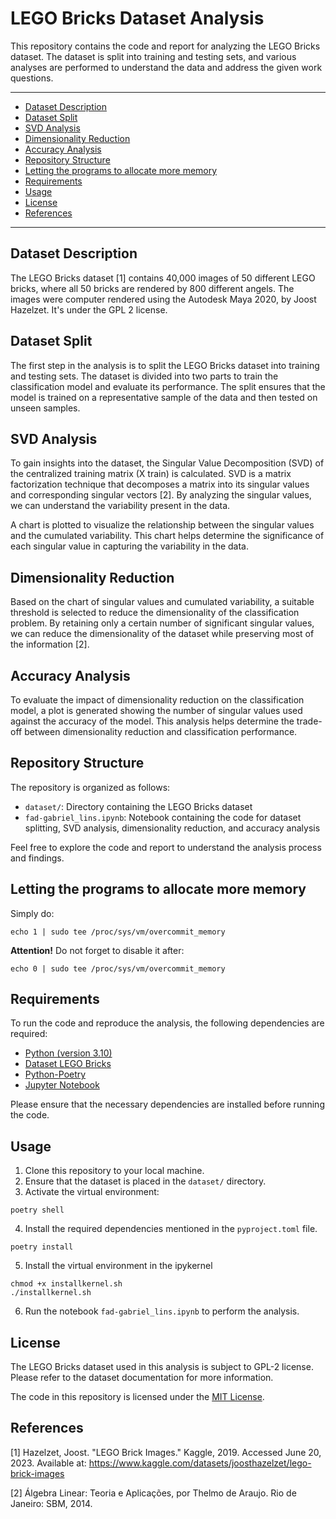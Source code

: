 <h1>LEGO Bricks Dataset Analysis</h1>

This repository contains the code and report for analyzing the LEGO Bricks dataset. The dataset is split into training and testing sets, and various analyses are performed to understand the data and address the given work questions. 

---

- [Dataset Description](#dataset-description)
- [Dataset Split](#dataset-split)
- [SVD Analysis](#svd-analysis)
- [Dimensionality Reduction](#dimensionality-reduction)
- [Accuracy Analysis](#accuracy-analysis)
- [Repository Structure](#repository-structure)
- [Letting the programs to allocate more memory](#letting-the-programs-to-allocate-more-memory)
- [Requirements](#requirements)
- [Usage](#usage)
- [License](#license)
- [References](#references)

---

## Dataset Description

The LEGO Bricks dataset [1] contains 40,000 images of 50 different LEGO bricks, where all 50 bricks are rendered by 800 different angels. The images were computer rendered using the Autodesk Maya 2020, by Joost Hazelzet. It's under the GPL 2 license.

## Dataset Split

The first step in the analysis is to split the LEGO Bricks dataset into training and testing sets. The dataset is divided into two parts to train the classification model and evaluate its performance. The split ensures that the model is trained on a representative sample of the data and then tested on unseen samples.

## SVD Analysis

To gain insights into the dataset, the Singular Value Decomposition (SVD) of the centralized training matrix (X train) is calculated. SVD is a matrix factorization technique that decomposes a matrix into its singular values and corresponding singular vectors [2]. By analyzing the singular values, we can understand the variability present in the data.

A chart is plotted to visualize the relationship between the singular values and the cumulated variability. This chart helps determine the significance of each singular value in capturing the variability in the data.

## Dimensionality Reduction

Based on the chart of singular values and cumulated variability, a suitable threshold is selected to reduce the dimensionality of the classification problem. By retaining only a certain number of significant singular values, we can reduce the dimensionality of the dataset while preserving most of the information [2].

## Accuracy Analysis

To evaluate the impact of dimensionality reduction on the classification model, a plot is generated showing the number of singular values used against the accuracy of the model. This analysis helps determine the trade-off between dimensionality reduction and classification performance.

## Repository Structure

The repository is organized as follows:

- `dataset/`: Directory containing the LEGO Bricks dataset
- `fad-gabriel_lins.ipynb`: Notebook containing the code for dataset splitting, SVD analysis, dimensionality reduction, and accuracy analysis

Feel free to explore the code and report to understand the analysis process and findings.

## Letting the programs to allocate more memory

Simply do:

```shell
echo 1 | sudo tee /proc/sys/vm/overcommit_memory
```

**Attention!** Do not forget to disable it after:

```shell
echo 0 | sudo tee /proc/sys/vm/overcommit_memory
```

## Requirements

To run the code and reproduce the analysis, the following dependencies are required:

- [Python (version 3.10)](https://www.python.org/downloads/)
- [Dataset LEGO Bricks](https://www.kaggle.com/datasets/joosthazelzet/lego-brick-images)
- [Python-Poetry](https://python-poetry.org/)
- [Jupyter Notebook](https://jupyter.org/)

Please ensure that the necessary dependencies are installed before running the code.

## Usage

1. Clone this repository to your local machine.
2. Ensure that the dataset is placed in the `dataset/` directory.
3. Activate the virtual environment:

```shell
poetry shell
```

4. Install the required dependencies mentioned in the `pyproject.toml` file.

```shell
poetry install
```

5. Install the virtual environment in the ipykernel

```shell
chmod +x installkernel.sh
./installkernel.sh
```

6. Run the notebook `fad-gabriel_lins.ipynb` to perform the analysis.

## License

The LEGO Bricks dataset used in this analysis is subject to GPL-2 license. Please refer to the dataset documentation for more information.

The code in this repository is licensed under the [MIT License](LICENSE).

## References

[1] Hazelzet, Joost. "LEGO Brick Images." Kaggle, 2019. Accessed June 20, 2023. Available at: https://www.kaggle.com/datasets/joosthazelzet/lego-brick-images

[2] Álgebra Linear: Teoria e Aplicações, por Thelmo de Araujo. Rio de Janeiro: SBM, 2014.
